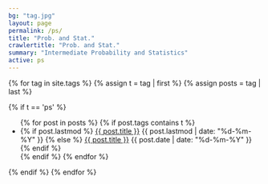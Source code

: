 ```yaml
---
bg: "tag.jpg"
layout: page
permalink: /ps/
title: "Prob. and Stat."
crawlertitle: "Prob. and Stat."
summary: "Intermediate Probability and Statistics"
active: ps
---
```


{% for tag in site.tags %}
  {% assign t = tag | first %}
  {% assign posts = tag | last %}
  
  {% if t == 'ps' %}

  <ul class="year">
    {% for post in posts %}
      {% if post.tags contains t %}
        <li>
          {% if post.lastmod %}
            <a href="{{ post.url | relative_url}}">{{ post.title }}</a>
            <span class="date">{{ post.lastmod | date: "%d-%m-%Y"  }}</span>
          {% else %}
            <a href="{{ post.url | relative_url}}">{{ post.title }}</a>
            <span class="date">{{ post.date | date: "%d-%m-%Y"  }}</span>
          {% endif %}
        </li>
      {% endif %}
    {% endfor %}
  </ul>
  {% endif %}
{% endfor %}
